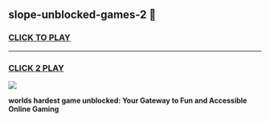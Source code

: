 
## slope-unblocked-games-2 👋
<h3>
<a href="https://premium.freeplayer.one?title=slope-unblocked-games-2&ref=14F">CLICK TO PLAY</a></h3>
<hr>

<h3>
<a href="https://premium.freeplayer.one?title=slope-unblocked-games-2&ref=14F">CLICK 2 PLAY</a>
  
</h3>

<a href="https://premium.freeplayer.one?title=slope-unblocked-games-2&ref=12F/"><img src="https://clearcache.store/games.png"></a>


**worlds hardest game unblocked: Your Gateway to Fun and Accessible Online Gaming**
